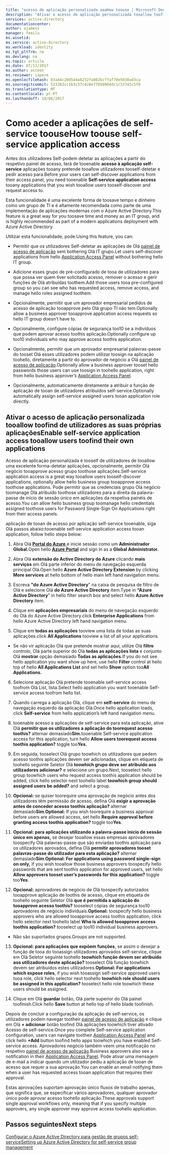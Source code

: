 ```yaml
---
title: "acesso de aplicação personalizada aaaHow toouse | Microsoft Docs"
description: "Ativar o acesso de aplicação personalizada tooallow toofind de utilizadores as suas próprias aplicações"
services: active-directory
documentationcenter: 
author: ajamess
manager: femila
ms.assetid: 
ms.service: active-directory
ms.workload: identity
ms.tgt_pltfrm: na
ms.devlang: na
ms.topic: article
ms.date: 07/11/2017
ms.author: asteen
ms.reviewer: japere
ms.openlocfilehash: 03a44c20d544a6232fa802bcffaf70e5030ad3ca
ms.sourcegitcommit: 523283cc1b3c37c428e77850964dc1c33742c5f0
ms.translationtype: MT
ms.contentlocale: pt-PT
ms.lasthandoff: 10/06/2017
---
```

# <a name="how-toouse-self-service-application-access"></a><span data-ttu-id="a4340-103">Como aceder a aplicações de self-service toouse</span><span class="sxs-lookup"><span data-stu-id="a4340-103">How toouse self-service application access</span></span>

<span data-ttu-id="a4340-104">Antes dos utilizadores Self-podem detetar as aplicações a partir do respetivo painel de acesso, terá de tooenable **acesso à aplicação self-service** aplicações tooany pretende tooallow utilizadores tooself-detetar e pedir acesso para.</span><span class="sxs-lookup"><span data-stu-id="a4340-104">Before your users can self-discover applications from their access panel, you need tooenable **Self-service application access** tooany applications that you wish tooallow users tooself-discover and request access to.</span></span>

<span data-ttu-id="a4340-105">Esta funcionalidade é uma excelente forma de toosave tempo e dinheiro como um grupo de TI e é altamente recomendada como parte de uma implementação de aplicações modernas com o Azure Active Directory.</span><span class="sxs-lookup"><span data-stu-id="a4340-105">This feature is a great way for you toosave time and money as an IT group, and is highly recommended as part of a modern applications deployment with Azure Active Directory.</span></span>

<span data-ttu-id="a4340-106">Utilizar esta funcionalidade, pode:</span><span class="sxs-lookup"><span data-stu-id="a4340-106">Using this feature, you can:</span></span>

-   <span data-ttu-id="a4340-107">Permitir que os utilizadores Self-detetar as aplicações de Olá [painel de acesso de aplicação](https://myapps.microsoft.com/) sem bothering Olá IT grupo.</span><span class="sxs-lookup"><span data-stu-id="a4340-107">Let users self-discover applications from hello [Application Access Panel](https://myapps.microsoft.com/) without bothering hello IT group.</span></span>

-   <span data-ttu-id="a4340-108">Adicione esses grupo de pré-configurado de tooa de utilizadores para que possa ver quem tiver solicitado acesso, remover o acesso e gerir funções de Olá atribuídas toothem.</span><span class="sxs-lookup"><span data-stu-id="a4340-108">Add those users tooa pre-configured group so you can see who has requested access, remove access, and manage hello roles assigned toothem.</span></span>

-   <span data-ttu-id="a4340-109">Opcionalmente, permitir que um aprovador empresarial pedidos de acesso de aplicação tooapprove pelo Olá grupo TI não tem.</span><span class="sxs-lookup"><span data-stu-id="a4340-109">Optionally allow a business approver tooapprove application access requests so hello IT group doesn’t have to.</span></span>

-   <span data-ttu-id="a4340-110">Opcionalmente, configure cópias de segurança too10 se a indivíduos que podem aprovar acesso toothis aplicação.</span><span class="sxs-lookup"><span data-stu-id="a4340-110">Optionally configure up too10 individuals who may approve access toothis application.</span></span>

-   <span data-ttu-id="a4340-111">Opcionalmente, permitir que um aprovador empresarial palavras-passe do tooset Olá esses utilizadores podem utilizar toosign na aplicação toohello, diretamente a partir do aprovador de negócio a Olá [painel de acesso de aplicação](https://myapps.microsoft.com/).</span><span class="sxs-lookup"><span data-stu-id="a4340-111">Optionally allow a business approver tooset hello passwords those users can use toosign in toohello application, right from hello business approver’s [Application Access Panel](https://myapps.microsoft.com/).</span></span>

-   <span data-ttu-id="a4340-112">Opcionalmente, automaticamente diretamente a atribuir a função de aplicação de tooan de utilizadores atribuídos self-service.</span><span class="sxs-lookup"><span data-stu-id="a4340-112">Optionally automatically assign self-service assigned users tooan application role directly.</span></span>

## <a name="enable-self-service-application-access-tooallow-users-toofind-their-own-applications"></a><span data-ttu-id="a4340-113">Ativar o acesso de aplicação personalizada tooallow toofind de utilizadores as suas próprias aplicações</span><span class="sxs-lookup"><span data-stu-id="a4340-113">Enable self-service application access tooallow users toofind their own applications</span></span>

<span data-ttu-id="a4340-114">Acesso de aplicação personalizada é tooself de utilizadores de tooallow uma excelente forma-detetar aplicações, opcionalmente, permitir Olá negócio tooapprove acesso grupo toothose aplicações.</span><span class="sxs-lookup"><span data-stu-id="a4340-114">Self-service application access is a great way tooallow users tooself-discover applications, optionally allow hello business group tooapprove access toothose applications.</span></span> <span data-ttu-id="a4340-115">Pode permitir que as credenciais grupo Olá negócio toomanage Olá atribuído toothose utilizadores para a direita da palavra-passe de início de sessão único em aplicações da respetiva painéis de acesso.</span><span class="sxs-lookup"><span data-stu-id="a4340-115">You can allow hello business group toomanage hello credentials assigned toothose users for Password Single-Sign On Applications right from their access panels.</span></span>

<span data-ttu-id="a4340-116">aplicação de tooan de acesso por aplicação self-service tooenable, siga Olá passos abaixo:</span><span class="sxs-lookup"><span data-stu-id="a4340-116">tooenable self-service application access tooan application, follow hello steps below:</span></span>

1.  <span data-ttu-id="a4340-117">Abra Olá [ **Portal do Azure** ](https://portal.azure.com/) e inicie sessão como um **Administrador Global.**</span><span class="sxs-lookup"><span data-stu-id="a4340-117">Open hello [**Azure Portal**](https://portal.azure.com/) and sign in as a **Global Administrator.**</span></span>

2.  <span data-ttu-id="a4340-118">Abra Olá **extensão do Active Directory do Azure** clicando **mais serviços** em Olá parte inferior do menu de navegação esquerda principal Olá.</span><span class="sxs-lookup"><span data-stu-id="a4340-118">Open hello **Azure Active Directory Extension** by clicking **More services** at hello bottom of hello main left hand navigation menu.</span></span>

3.  <span data-ttu-id="a4340-119">Escreva **"do Azure Active Directory**" na caixa de pesquisa de filtro de Olá e selecione Olá **do Azure Active Directory** item.</span><span class="sxs-lookup"><span data-stu-id="a4340-119">Type in **“Azure Active Directory**” in hello filter search box and select hello **Azure Active Directory** item.</span></span>

4.  <span data-ttu-id="a4340-120">Clique em **aplicações empresariais** do menu de navegação esquerdo do Olá do Azure Active Directory.</span><span class="sxs-lookup"><span data-stu-id="a4340-120">click **Enterprise Applications** from hello Azure Active Directory left hand navigation menu.</span></span>

5.  <span data-ttu-id="a4340-121">Clique em **todas as aplicações** tooview uma lista de todas as suas aplicações.</span><span class="sxs-lookup"><span data-stu-id="a4340-121">click **All Applications** tooview a list of all your applications.</span></span>

  * <span data-ttu-id="a4340-122">Se não vir aplicação Olá que pretende mostrar aqui, utilize Olá **filtro** controlo, Olá parte superior do Olá **todas as aplicações lista** e conjunto Olá **mostrar** opção demasiado **Todas as aplicações.**</span><span class="sxs-lookup"><span data-stu-id="a4340-122">If you do not see hello application you want show up here, use hello **Filter** control at hello top of hello **All Applications List** and set hello **Show** option too**All Applications.**</span></span>

6.  <span data-ttu-id="a4340-123">Selecione aplicação Olá pretende tooenable self-service access toofrom Olá List, lista.</span><span class="sxs-lookup"><span data-stu-id="a4340-123">Select hello application you want tooenable Self-service access toofrom hello list.</span></span>

7.  <span data-ttu-id="a4340-124">Quando carrega a aplicação Olá, clique em **self-service** do menu de navegação esquerdo da aplicação Olá.</span><span class="sxs-lookup"><span data-stu-id="a4340-124">Once hello application loads, click **Self-service** from hello application’s left hand navigation menu.</span></span>

8.  <span data-ttu-id="a4340-125">tooenable acesso a aplicações de self-service para esta aplicação, ative Olá **permitir que os utilizadores a aplicação do toorequest acesso toothis?** alternar demasiado**Sim.**</span><span class="sxs-lookup"><span data-stu-id="a4340-125">tooenable Self-service application access for this application, turn hello **Allow users toorequest access toothis application?** toggle too**Yes.**</span></span>

9.  <span data-ttu-id="a4340-126">Em seguida, tooselect Olá grupo toowhich os utilizadores que pedem acesso toothis aplicações devem ser adicionadas, clique em etiqueta de toohello seguinte Seletor Olá **toowhich grupo deve ser atribuído aos utilizadores adicionar?** e selecione um grupo.</span><span class="sxs-lookup"><span data-stu-id="a4340-126">Next, tooselect hello group toowhich users who request access toothis application should be added, click hello selector next toohello label **toowhich group should assigned users be added?** and select a group.</span></span>

10. <span data-ttu-id="a4340-127">**Opcional:** se quiser toorequire uma aprovação de negócio antes dos utilizadores têm permissão de acesso, defina Olá **exigir a aprovação antes de conceder acesso toothis aplicação?** alternar demasiado**Sim**.</span><span class="sxs-lookup"><span data-stu-id="a4340-127">**Optional:** If you wish toorequire a business approval before users are allowed access, set hello **Require approval before granting access toothis application?** toggle too**Yes**.</span></span>

11. <span data-ttu-id="a4340-128">**Opcional: para aplicações utilizando a palavra-passe início de sessão único em apenas,** se desejar tooallow essas empresas aprovadores toospecify Olá palavras-passe que são enviadas toothis aplicação para os utilizadores aprovados, defina Olá **permitir aprovadores tooset palavras-passe do utilizador para esta aplicação?**  alternar demasiado**Sim**.</span><span class="sxs-lookup"><span data-stu-id="a4340-128">**Optional: For applications using password single-sign on only,** if you wish tooallow those business approvers toospecify hello passwords that are sent toothis application for approved users, set hello **Allow approvers tooset user’s passwords for this application?** toggle too**Yes**.</span></span>

12. <span data-ttu-id="a4340-129">**Opcional:** aprovadores de negócio de Olá toospecify autorizados tooapprove aplicação de toothis de acesso, clique em etiqueta de toohello seguinte Seletor Olá **que é permitida a aplicação do tooapprove acesso toothis?** tooselect cópias de segurança too10 aprovadores de negócio individuais.</span><span class="sxs-lookup"><span data-stu-id="a4340-129">**Optional:** toospecify hello business approvers who are allowed tooapprove access toothis application, click hello selector next toohello label **Who is allowed tooapprove access toothis application?** tooselect up too10 individual business approvers.</span></span>

   * <span data-ttu-id="a4340-130">Não são suportados grupos.</span><span class="sxs-lookup"><span data-stu-id="a4340-130">Groups are not supported.</span></span>

13. <span data-ttu-id="a4340-131">**Opcional:** **para aplicações que expõem funções**, se assim o desejar a função de tooa do tooassign utilizadores aprovados self-service, clique em Olá Seletor seguinte toohello **toowhich função devem ser atribuído aos utilizadores deste aplicação?**  tooselect Olá função toowhich devem ser atribuídos estes utilizadores.</span><span class="sxs-lookup"><span data-stu-id="a4340-131">**Optional:** **For applications which expose roles**, if you wish tooassign self-service approved users tooa role, click hello selector next toohello **toowhich role should users be assigned in this application?** tooselect hello role toowhich these users should be assigned.</span></span>

14. <span data-ttu-id="a4340-132">Clique em Olá **guardar** botão, Olá parte superior do Olá painel toofinish.</span><span class="sxs-lookup"><span data-stu-id="a4340-132">Click hello **Save** button at hello top of hello blade toofinish.</span></span>

<span data-ttu-id="a4340-133">Depois de concluir a configuração da aplicação de self-service, os utilizadores podem navegar tootheir [painel de acesso de aplicação](https://myapps.microsoft.com/) e clique em Olá **+ adicionar** botão toofind Olá aplicações toowhich tiver ativado Acesso de self-service.</span><span class="sxs-lookup"><span data-stu-id="a4340-133">Once you complete Self-service application configuration, users can navigate tootheir [Application Access Panel](https://myapps.microsoft.com/) and click hello **+Add** button toofind hello apps toowhich you have enabled Self-service access.</span></span> <span data-ttu-id="a4340-134">Aprovadores negócio também veem uma notificação no respetivo [painel de acesso de aplicação](https://myapps.microsoft.com/).</span><span class="sxs-lookup"><span data-stu-id="a4340-134">Business approvers also see a notification in their [Application Access Panel](https://myapps.microsoft.com/).</span></span> <span data-ttu-id="a4340-135">Pode ativar uma mensagem de e-mail a indicar quando um utilizador pediu a aplicação de tooan de acesso que requer a sua aprovação.</span><span class="sxs-lookup"><span data-stu-id="a4340-135">You can enable an email notifying them when a user has requested access tooan application that requires their approval.</span></span> 

<span data-ttu-id="a4340-136">Estas aprovações suportam aprovação único fluxos de trabalho apenas, que significa que, se especificar vários aprovadores, qualquer aprovador único pode aprovar acesso toohello aplicação.</span><span class="sxs-lookup"><span data-stu-id="a4340-136">These approvals support single approval workflows only, meaning that if you specify multiple approvers, any single approver may approve access toohello application.</span></span>

## <a name="next-steps"></a><span data-ttu-id="a4340-137">Passos seguintes</span><span class="sxs-lookup"><span data-stu-id="a4340-137">Next steps</span></span>
[<span data-ttu-id="a4340-138">Configurar o Azure Active Directory para gestão de grupos self-service</span><span class="sxs-lookup"><span data-stu-id="a4340-138">Setting up Azure Active Directory for self-service group management</span></span>](active-directory-accessmanagement-self-service-group-management.md)
